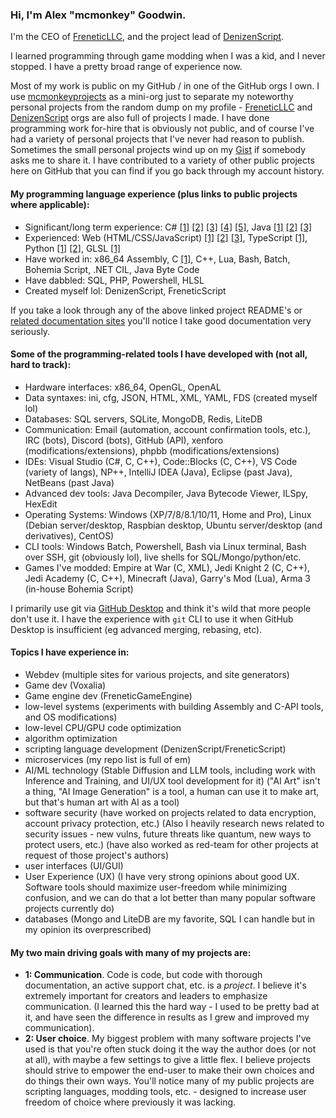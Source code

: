 ### Hi, I'm Alex "mcmonkey" Goodwin.

I'm the CEO of [FreneticLLC](https://github.com/FreneticLLC), and the project lead of [DenizenScript](https://github.com/DenizenScript/).

I learned programming through game modding when I was a kid, and I never stopped. I have a pretty broad range of experience now.

Most of my work is public on my GitHub / in one of the GitHub orgs I own. I use [mcmonkeyprojects](https://github.com/mcmonkeyprojects) as a mini-org just to separate my noteworthy personal projects from the random dump on my profile - [FreneticLLC](https://github.com/FreneticLLC) and [DenizenScript](https://github.com/DenizenScript/) orgs are also full of projects I made. I have done programming work for-hire that is obviously not public, and of course I've had a variety of personal projects that I've never had reason to publish. Sometimes the small personal projects wind up on my [Gist](https://gist.github.com/mcmonkey4eva/) if somebody asks me to share it. I have contributed to a variety of other public projects here on GitHub that you can find if you go back through my account history.

#### My programming language experience (plus links to public projects where applicable):

- Significant/long term experience: C# [[1]](https://github.com/FreneticLLC/FreneticGameEngine) [[2]](https://github.com/FreneticLLC/FreneticScript) [[3]](https://github.com/mcmonkeyprojects/KeyboardChatterBlocker) [[4]](https://github.com/mcmonkeyprojects/DiscordModBot) [[5]](https://github.com/FreneticLLC/FreneticUtilities), Java [[1]](https://github.com/DenizenScript/Denizen) [[2]](https://github.com/mcmonkeyprojects/Sentinel) [[3]](https://github.com/DenizenScript/Denizen-Core)
- Experienced: Web (HTML/CSS/JavaScript) [[1]](https://github.com/DenizenScript/DenizenMetaWebsite) [[2]](https://github.com/DenizenScript/DenizenPastingWebsite) [[3]](https://github.com/FreneticLLC/FreneticLLCWebsite), TypeScript [[1]](https://github.com/DenizenScript/DenizenVSCode), Python [[1]](https://github.com/mcmonkeyprojects/sd-dynamic-thresholding) [[2]](https://github.com/mcmonkeyprojects/sd-infinity-grid-generator-script), GLSL [[1]](https://github.com/FreneticLLC/FreneticGameEngine/tree/master/FGEGraphics/data/shaders)
- Have worked in: x86_64 Assembly, C [[1]](https://github.com/mcmonkeyprojects/Twifire), C++, Lua, Bash, Batch, Bohemia Script, .NET CIL, Java Byte Code
- Have dabbled: SQL, PHP, Powershell, HLSL
- Created myself lol: DenizenScript, FreneticScript

If you take a look through any of the above linked project README's or [related documentation sites](https://meta.denizenscript.com/Docs/Commands) you'll notice I take good documentation very seriously.

#### Some of the programming-related tools I have developed with (not all, hard to track):

- Hardware interfaces: x86_64, OpenGL, OpenAL
- Data syntaxes: ini, cfg, JSON, HTML, XML, YAML, FDS (created myself lol)
- Databases: SQL servers, SQLite, MongoDB, Redis, LiteDB
- Communication: Email (automation, account confirmation tools, etc.), IRC (bots), Discord (bots), GitHub (API), xenforo (modifications/extensions), phpbb (modifications/extensions)
- IDEs: Visual Studio (C#, C, C++), Code::Blocks (C, C++), VS Code (variety of langs), NP++, IntelliJ IDEA (Java), Eclipse (past Java), NetBeans (past Java)
- Advanced dev tools: Java Decompiler, Java Bytecode Viewer, ILSpy, HexEdit
- Operating Systems: Windows (XP/7/8/8.1/10/11, Home and Pro), Linux (Debian server/desktop, Raspbian desktop, Ubuntu server/desktop (and derivatives), CentOS)
- CLI tools: Windows Batch, Powershell, Bash via Linux terminal, Bash over SSH, git (obviously lol), live shells for SQL/Mongo/python/etc.
- Games I've modded: Empire at War (C, XML), Jedi Knight 2 (C, C++), Jedi Academy (C, C++), Minecraft (Java), Garry's Mod (Lua), Arma 3 (in-house Bohemia Script)

I primarily use git via [GitHub Desktop](https://desktop.github.com/) and think it's wild that more people don't use it. I have the experience with `git` CLI to use it when GitHub Desktop is insufficient (eg advanced merging, rebasing, etc).

#### Topics I have experience in:

- Webdev (multiple sites for various projects, and site generators)
- Game dev (Voxalia)
- Game engine dev (FreneticGameEngine)
- low-level systems (experiments with building Assembly and C-API tools, and OS modifications)
- low-level CPU/GPU code optimization
- algorithm optimization
- scripting language development (DenizenScript/FreneticScript)
- microservices (my repo list is full of em)
- AI/ML technology (Stable Diffusion and LLM tools, including work with Inference and Training, and UI/UX tool development for it) ("AI Art" isn't a thing, "AI Image Generation" is a tool, a human can use it to make art, but that's human art with AI as a tool)
- software security (have worked on projects related to data encryption, account privacy protection, etc.) (Also I heavily research news related to security issues - new vulns, future threats like quantum, new ways to protect users, etc.) (have also worked as red-team for other projects at request of those project's authors)
- user interfaces (UI/GUI)
- User Experience (UX) (I have very strong opinions about good UX. Software tools should maximize user-freedom while minimizing confusion, and we can do that a lot better than many popular software projects currently do)
- databases (Mongo and LiteDB are my favorite, SQL I can handle but in my opinion its overprescribed)

#### My two main driving goals with many of my projects are:

- **1: Communication**. Code is code, but code with thorough documentation, an active support chat, etc. is a *project*. I believe it's extremely important for creators and leaders to emphasize communication. (I learned this the hard way - I used to be pretty bad at it, and have seen the difference in results as I grew and improved my communication).
- **2: User choice**. My biggest problem with many software projects I've used is that you're often stuck doing it the way the author does (or not at all), with maybe a few settings to give a little flex. I believe projects should strive to empower the end-user to make their own choices and do things their own ways. You'll notice many of my public projects are scripting languages, modding tools, etc. - designed to increase user freedom of choice where previously it was lacking.
